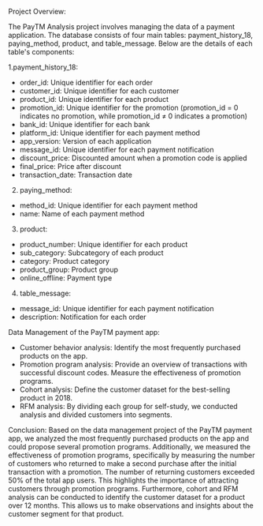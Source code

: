 Project Overview:

The PayTM Analysis project involves managing the data of a payment application. The database consists of four main tables: payment_history_18, paying_method, product, and table_message. Below are the details of each table's components:

1.payment_history_18:
- order_id: Unique identifier for each order
- customer_id: Unique identifier for each customer
- product_id: Unique identifier for each product
- promotion_id: Unique identifier for the promotion (promotion_id = 0 indicates no promotion, while promotion_id ≠ 0 indicates a promotion)
- bank_id: Unique identifier for each bank
- platform_id: Unique identifier for each payment method
- app_version: Version of each application
- message_id: Unique identifier for each payment notification
- discount_price: Discounted amount when a promotion code is applied
- final_price: Price after discount
- transaction_date: Transaction date
2. paying_method:
- method_id: Unique identifier for each payment method
- name: Name of each payment method
3. product:
- product_number: Unique identifier for each product
- sub_category: Subcategory of each product
- category: Product category
- product_group: Product group
- online_offline: Payment type
4. table_message:
- message_id: Unique identifier for each payment notification
- description: Notification for each order

Data Management of the PayTM payment app:
- Customer behavior analysis: Identify the most frequently purchased products on the app.
- Promotion program analysis: Provide an overview of transactions with successful discount codes. Measure the effectiveness of promotion programs.
- Cohort analysis: Define the customer dataset for the best-selling product in 2018.
- RFM analysis: By dividing each group for self-study, we conducted analysis and divided customers into segments.

Conclusion:
Based on the data management project of the PayTM payment app, we analyzed the most frequently purchased products on the app and could propose several promotion programs. Additionally, we measured the effectiveness of promotion programs, specifically by measuring the number of customers who returned to make a second purchase after the initial transaction with a promotion. The number of returning customers exceeded 50% of the total app users. This highlights the importance of attracting customers through promotion programs. Furthermore, cohort and RFM analysis can be conducted to identify the customer dataset for a product over 12 months. This allows us to make observations and insights about the customer segment for that product.
